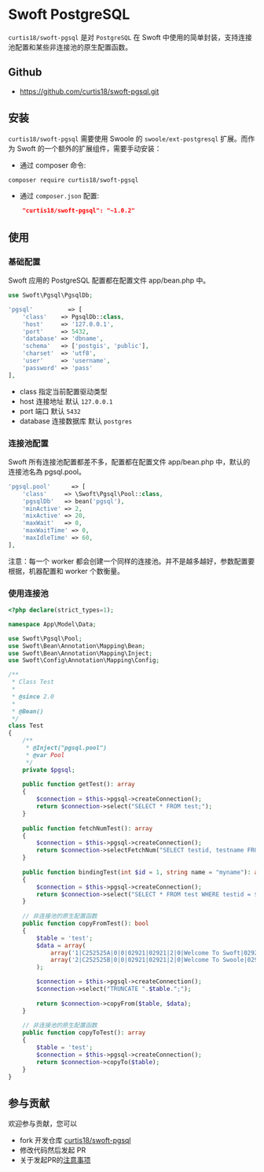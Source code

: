 # Swoft PostgreSQL

`curtis18/swoft-pgsql` 是对 `PostgreSQL` 在 Swoft 中使用的简单封装，支持连接池配置和某些非连接池的原生配置函数。

## Github

- https://github.com/curtis18/swoft-pgsql.git

## 安装

`curtis18/swoft-pgsql` 需要使用 Swoole 的 `swoole/ext-postgresql` 扩展。而作为 Swoft 的一个额外的扩展组件，需要手动安装：

- 通过 composer 命令:

```bash
composer require curtis18/swoft-pgsql
```

- 通过 `composer.json` 配置:

```json
    "curtis18/swoft-pgsql": "~1.0.2"
```

## 使用

### 基础配置

Swoft 应用的 PostgreSQL 配置都在配置文件 app/bean.php 中。

```php
use Swoft\Pgsql\PgsqlDb;

'pgsql'          => [
	'class'    => PgsqlDb::class,
	'host'     => '127.0.0.1',
	'port'     => 5432,
	'database' => 'dbname',
	'schema'   => ['postgis', 'public'],
	'charset'  => 'utf8',
	'user'     => 'username',
	'password' => 'pass'
],
```

- class 指定当前配置驱动类型
- host 连接地址 默认 `127.0.0.1`
- port 端口 默认 `5432`
- database 连接数据库 默认 `postgres`


### 连接池配置

Swoft 所有连接池配置都差不多，配置都在配置文件 app/bean.php 中，默认的连接池名為 pgsql.pool。

```php
'pgsql.pool'      => [
	'class'     => \Swoft\Pgsql\Pool::class,
	'pgsqlDb'   => bean('pgsql'),
	'minActive' => 2,
	'mixActive' => 20,
	'maxWait'   => 0,
	'maxWaitTime' => 0,
	'maxIdleTime' => 60,
],
```

<p class="tip">
    注意：每一个 worker 都会创建一个同样的连接池。并不是越多越好，参数配置要根据，机器配置和 worker 个数衡量。
</p>


### 使用连接池


```php
<?php declare(strict_types=1);

namespace App\Model\Data;

use Swoft\Pgsql\Pool;
use Swoft\Bean\Annotation\Mapping\Bean;
use Swoft\Bean\Annotation\Mapping\Inject;
use Swoft\Config\Annotation\Mapping\Config;

/**
 * Class Test
 *
 * @since 2.0
 * 
 * @Bean()
 */
class Test
{
    /**
     * @Inject("pgsql.pool")
     * @var Pool
     */
    private $pgsql;
    
    public function getTest(): array
    {
        $connection = $this->pgsql->createConnection();
        return $connection->select("SELECT * FROM test;");
    }
    
    public function fetchNumTest(): array
    {
        $connection = $this->pgsql->createConnection();
        return $connection->selectFetchNum("SELECT testid, testname FROM test;");
    }
    
    public function bindingTest(int $id = 1, string name = "myname"): array
    {
        $connection = $this->pgsql->createConnection();
        return $connection->select("SELECT * FROM test WHERE testid = $1 AND testname = $2;", array($id, $name));
    }
    
    // 非连接池的原生配置函数
    public function copyFromTest(): bool
    {
        $table = 'test';
        $data = array(
            array('1|C252525A|0|0|02921|02921|2|0|Welcome To Swoft|02921||benny|2019-09-03 14:40:55|1|'),
            array('2|C252525B|0|0|02921|02921|2|0|Welcome To Swoole|02921||curtis|2019-07-03 14:40:55|1|'),
        );

        $connection = $this->pgsql->createConnection();
        $connection->select("TRUNCATE ".$table.";");
	
        return $connection->copyFrom($table, $data);
    }
    
    // 非连接池的原生配置函数
    public function copyToTest(): array
    {
        $table = 'test';
        $connection = $this->pgsql->createConnection();
        return $connection->copyTo($table);
    }
}
```

## 参与贡献

欢迎参与贡献，您可以

- fork 开发仓库 [curtis18/swoft-pgsql](https://github.com/curtis18/swoft-pgsql)
- 修改代码然后发起 PR
- 关于发起PR的[注意事项](https://github.com/swoft-cloud/swoft/issues/829)
